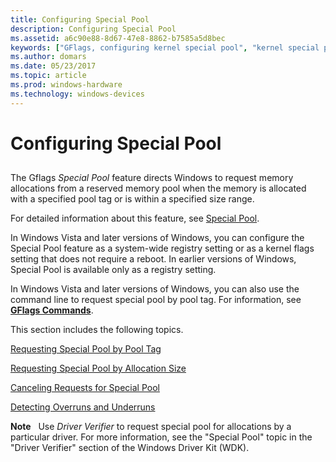 ```yaml
---
title: Configuring Special Pool
description: Configuring Special Pool
ms.assetid: a6c90e88-8d67-47e8-8862-b7585a5d8bec
keywords: ["GFlags, configuring kernel special pool", "kernel special pool", "special pool", "pool tags and special pool"]
ms.author: domars
ms.date: 05/23/2017
ms.topic: article
ms.prod: windows-hardware
ms.technology: windows-devices
---
```


# Configuring Special Pool


## <span id="ddk_configuring_kernel_special_pool_dtools"></span><span id="DDK_CONFIGURING_KERNEL_SPECIAL_POOL_DTOOLS"></span>


The Gflags *Special Pool* feature directs Windows to request memory allocations from a reserved memory pool when the memory is allocated with a specified pool tag or is within a specified size range.

For detailed information about this feature, see [Special Pool](special-pool.md).

In Windows Vista and later versions of Windows, you can configure the Special Pool feature as a system-wide registry setting or as a kernel flags setting that does not require a reboot. In earlier versions of Windows, Special Pool is available only as a registry setting.

In Windows Vista and later versions of Windows, you can also use the command line to request special pool by pool tag. For information, see [**GFlags Commands**](gflags-commands.md).

This section includes the following topics.

[Requesting Special Pool by Pool Tag](requesting-special-pool-by-pool-tag.md)

[Requesting Special Pool by Allocation Size](requesting-special-pool-by-allocation-size.md)

[Canceling Requests for Special Pool](canceling-requests-for-special-pool.md)

[Detecting Overruns and Underruns](detecting-overruns-and-underruns.md)

**Note**   Use *Driver Verifier* to request special pool for allocations by a particular driver. For more information, see the "Special Pool" topic in the "Driver Verifier" section of the Windows Driver Kit (WDK).

 

 

 






